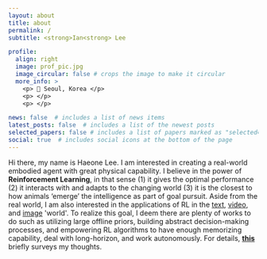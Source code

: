 ```yaml
---
layout: about
title: about
permalink: /
subtitle: <strong>Ian<strong> Lee

profile:
  align: right
  image: prof_pic.jpg
  image_circular: false # crops the image to make it circular
  more_info: >
    <p> 📍 Seoul, Korea </p>
    <p> </p>
    <p> </p>

news: false  # includes a list of news items
latest_posts: false  # includes a list of the newest posts
selected_papers: false # includes a list of papers marked as "selected={true}"
social: true  # includes social icons at the bottom of the page
---
```


Hi there, my name is Haeone Lee. I am interested in creating a real-world embodied agent with great physical capability. I believe in the power of **Reinforcement Learning**, in that sense (1) it gives the optimal performance (2) it interacts with and adapts to the changing world (3) it is the closest to how animals ‘emerge’ the intelligence as part of goal pursuit. Aside from the real world, I am also interested in the applications of RL in the [text](https://arxiv.org/abs/2311.05584), [video](https://arxiv.org/abs/2304.04782), and [image](https://arxiv.org/abs/2210.10913) 'world'. To realize this goal, I deem there are plenty of works to do such as utilizing large offline priors, building abstract decision-making processes, and empowering RL algorithms to have enough memorizing capability, deal with long-horizon, and work autonomously. For details, [**this**](https://rl-max.github.io/assets/pdf/Creating_Artificial_Intelligence_from_the_World.pdf) briefly surveys my thoughts.